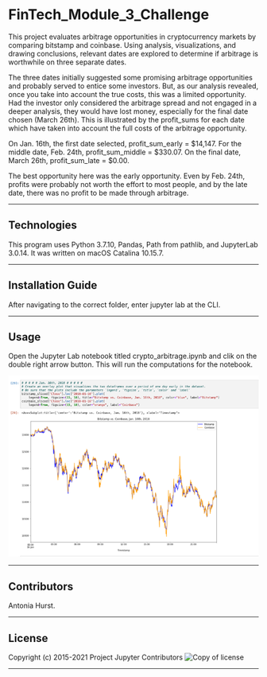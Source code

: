 # FinTech_Module_3_Challenge

This project evaluates arbitrage opportunities in cryptocurrency markets by comparing bitstamp and coinbase. Using analysis, visualizations, and drawing conclusions, relevant dates are explored to determine if arbitrage is worthwhile on three separate dates.

The three dates initially suggested some promising arbitrage opportunities and probably served to entice some investors.
But, as our analysis revealed, once you take into account the true costs, this was a limited opportunity. Had the investor 
only considered the arbitrage spread and not engaged in a deeper analysis, they would have lost money, especially for 
the final date chosen (March 26th). This is illustrated by the profit_sums for each date which have taken into account the full 
costs of the arbitrage opportunity. 

On Jan. 16th, the first date selected, profit_sum_early = $14,147. 
For the middle date, Feb. 24th, profit_sum_middle = $330.07. 
On the final date, March 26th, profit_sum_late = $0.00.

The best opportunity here was the early opportunity. Even by Feb. 24th, profits were probably not worth the effort to most people, 
and by the late date, there was no profit to be made through arbitrage.

---

## Technologies

This program uses Python 3.7.10, Pandas, Path from pathlib, and JupyterLab 3.0.14. It was written on macOS Catalina 10.15.7.

---

## Installation Guide

After navigating to the correct folder, enter jupyter lab at the CLI.

---

## Usage

Open the Jupyter Lab notebook titled crypto_arbitrage.ipynb and clik on the double right arrow button. This will run the computations for the notebook.

![alt text](https://github.com/toniahurst/FinTech_Module_3_Challenge/blob/main/Mod_3_screenshot.png)

---

## Contributors

Antonia Hurst.

---

## License
Copyright (c) 2015-2021 Project Jupyter Contributors
![Copy of license](https://github.com/jupyterlab/jupyterlab/blob/master/LICENSE)

---
